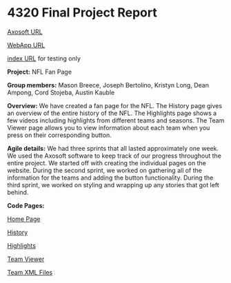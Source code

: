 # 4320 Final Project Report

[Axosoft URL](https://kristynl.axosoft.com/)

[WebApp URL](http://72.14.185.133/4320-Final/php/login_form.php)

[index URL](http://72.14.185.133/4320-Final/html/INDEX.html) for testing only

**Project:** NFL Fan Page

**Group members:** Mason Breece,
               Joseph Bertolino,
               Kristyn Long, 
               Dean Ampong,
               Cord Stojeba,
               Austin Kauble
			   
**Overview:** We have created a fan page for the NFL. The History page gives an overview of the entire history of the NFL. The Highlights page shows a few videos including highlights from different teams and seasons. The Team Viewer page allows you to view information about each team when you press on their corresponding button. 

**Agile details:** We had three sprints that all lasted approximately one week. We used the Axosoft software to keep track of our progress throughout the entire project. We started off with creating the individual pages on the website. During the second sprint, we worked on gathering all of the information for the teams and adding the button functionality. During the third sprint, we worked on styling and wrapping up any stories that got left behind.
                
**Code Pages:**

[Home Page](../4320-Final/html/INDEX.html)

[History](../4320-Final/html/history.html)

[Highlights](../4320-Final/html/NFLhighlights.html)

[Team Viewer](../4320-Final/html/teamVeiw.html)

[Team XML Files](../4320-Final/xml)


                

